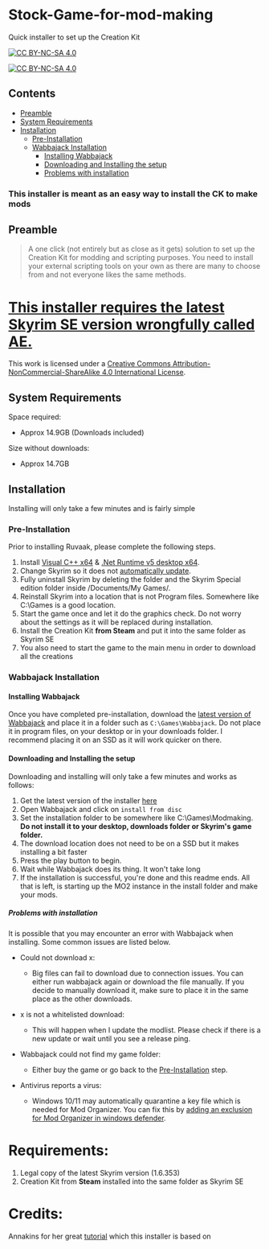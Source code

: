 # Stock-Game-for-mod-making
Quick installer to set up the Creation Kit

[![CC BY-NC-SA 4.0][cc-by-nc-sa-shield]][cc-by-nc-sa]

[![CC BY-NC-SA 4.0][cc-by-nc-sa-image]][cc-by-nc-sa]

[cc-by-nc-sa]: http://creativecommons.org/licenses/by-nc-sa/4.0/
[cc-by-nc-sa-image]: https://licensebuttons.net/l/by-nc-sa/4.0/88x31.png
[cc-by-nc-sa-shield]: https://img.shields.io/badge/License-CC%20BY--NC--SA%204.0-lightgrey.svg

## Contents
  - [Preamble](#preamble)
  - [System Requirements](#system-requirements)
  - [Installation](#installation)
    - [Pre-Installation](#pre-installation)
    - [Wabbajack Installation](#wabbajack-installation)
      - [Installing Wabbajack](#installing-wabbajack)
      - [Downloading and Installing the setup](#downloading-and-installing-the-setup)
      - [Problems with installation](#problems-with-installation)


### This installer is meant as an easy way to install the CK to make mods

## Preamble

> A one click (not entirely but as close as it gets) solution to set up the Creation Kit for modding and scripting purposes. You need to install your external scripting tools on your own as there are many to choose from and not everyone likes the same methods.

# <ins>**This installer requires the latest Skyrim SE version wrongfully called AE.**</ins>

This work is licensed under a
[Creative Commons Attribution-NonCommercial-ShareAlike 4.0 International License][cc-by-nc-sa].

## System Requirements

Space required: 
- Approx 14.9GB (Downloads included)
 
Size without downloads: 
- Approx 14.7GB

## Installation

Installing will only take a few minutes and is fairly simple

### Pre-Installation

Prior to installing Ruvaak, please complete the following steps.

1. Install [Visual C++ x64](https://aka.ms/vs/16/release/vc_redist.x64.exe) & [.Net Runtime v5 desktop x64](https://dotnet.microsoft.com/download/dotnet/5.0/runtime).
2. Change Skyrim so it does not [automatically update](https://help.steampowered.com/en/faqs/view/71AB-698D-57EB-178C#disable).
3. Fully uninstall Skyrim by deleting the folder and the Skyrim Special edition folder inside /Documents/My Games/.
4. Reinstall Skyrim into a location that is not Program files. Somewhere like C:\Games is a good location.
5. Start the game once and let it do the graphics check. Do not worry about the settings as it will be replaced during installation.
6. Install the Creation Kit **from Steam** and put it into the same folder as Skyrim SE
7. You also need to start the game to the main menu in order to download all the creations


### Wabbajack Installation

#### Installing Wabbajack

Once you have completed pre-installation, download the [latest version of Wabbajack]((https://github.com/wabbajack-tools/wabbajack/releases)) and place it in a folder such as `C:\Games\Wabbajack`. Do not place it in program files, on your desktop or in your downloads folder. I recommend placing it on an SSD as it will work quicker on there.

#### Downloading and Installing the setup

Downloading and installing will only take a few minutes and works as follows:

1. Get the latest version of the installer [here](https://github.com/chri3i/Stock-Game-for-mod-making/releases/download/v1.0/Stockgame.for.Mod.Making.wabbajack)
2. Open Wabbajack and click on ``install from disc``
3. Set the installation folder to be somewhere like C:\Games\Modmaking. **Do not install it to your desktop, downloads folder or Skyrim's game folder.**
4. The download location does not need to be on a SSD but it makes installing a bit faster
5. Press the play button to begin.
6. Wait while Wabbajack does its thing. It won't take long
7. If the installation is successful, you're done and this readme ends. All that is left, is starting up the MO2 instance in the install folder and make your mods.


##### Problems with installation

It is possible that you may encounter an error with Wabbajack when installing. Some common issues are listed below.

- Could not download x:
	- Big files can fail to download due to connection issues. You can either run wabbajack again or download the file manually. If you decide to manually download it, make sure to place it in the same place as the other downloads.

- x is not a whitelisted download:

	 - This will happen when I update the modlist. Please check if there is a new update or wait until you see a release ping.

- Wabbajack could not find my game folder:

	- Either buy the game or go back to the [Pre-Installation](#pre-installation) step.

- Antivirus reports a virus:
	- Windows 10/11 may automatically quarantine a key file which is needed for Mod Organizer. You can fix this by [adding an exclusion for Mod Organizer in windows defender](https://www.thewindowsclub.com/exclude-a-folder-from-windows-security-scan).


# Requirements:

1) Legal copy of the latest Skyrim version (1.6.353)
2) Creation Kit from **Steam** installed into the same folder as Skyrim SE

# Credits:

Annakins for her great [tutorial](https://github.com/annakins/Skyrim) which this installer is based on
